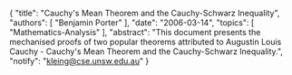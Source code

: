 {
    "title": "Cauchy's Mean Theorem and the Cauchy-Schwarz Inequality",
    "authors": [
        "Benjamin Porter"
    ],
    "date": "2006-03-14",
    "topics": [
        "Mathematics-Analysis"
    ],
    "abstract": "This document presents the mechanised proofs of two popular theorems attributed to Augustin Louis Cauchy - Cauchy's Mean Theorem and the Cauchy-Schwarz Inequality.",
    "notify": "kleing@cse.unsw.edu.au"
}